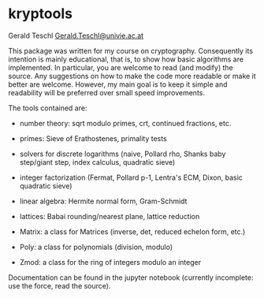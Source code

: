 # kryptools
Gerald Teschl <Gerald.Teschl@univie.ac.at>

This package was written for my course on cryptography. Consequently its intention is
mainly educational, that is, to show how basic algorithms are implemented. In particular,
you are welcome to read (and modify) the source. Any suggestions on how to make the
code more readable or make it better are welcome. However, my main goal is to keep
it simple and readability will be preferred over small speed improvements.

The tools contained are:

* number theory: sqrt modulo primes, crt, continued fractions, etc.
* primes: Sieve of Erathostenes, primality tests
* solvers for discrete logarithms (naive, Pollard rho, Shanks baby step/giant step, index calculus, quadratic sieve)
* integer factorization (Fermat, Pollard p-1, Lentra's ECM, Dixon, basic quadratic sieve)
* linear algebra: Hermite normal form, Gram-Schmidt
* lattices: Babai rounding/nearest plane, lattice reduction

* Matrix: a class for Matrices (inverse, det, reduced echelon form, etc.)
* Poly: a class for polynomials (division, modulo)
* Zmod: a class for the ring of integers modulo an integer

Documentation can be found in the jupyter notebook
(currently incomplete: use the force, read the source).